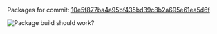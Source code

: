 Packages for commit: [10e5f877ba4a95bf435bd39c8b2a695e61ea5d6f](https://github.com/legleux/test)

![Package build](https://github.com/legleux/gha_docker/actions/workflows/main.yml/badge.svg)
should work?